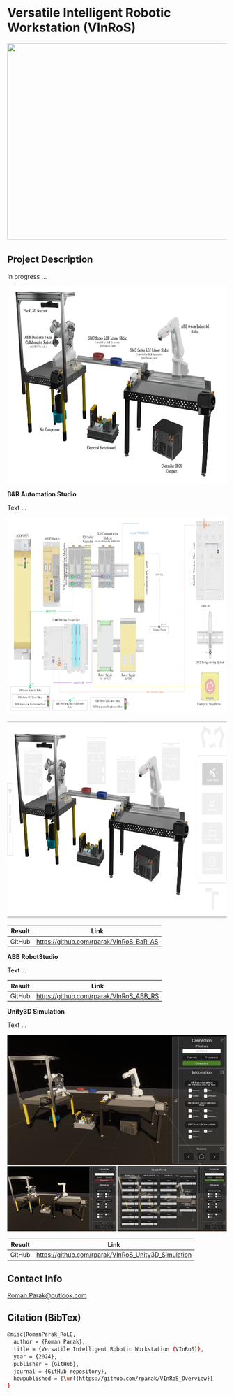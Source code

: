 # Versatile Intelligent Robotic Workstation (VInRoS)

<p align="center">
<img src="https://github.com/rparak/VInRoS_Overview/blob/main/images/VInRoS_Real.png" width="800" height="450">
</p>

## Project Description

In progress ...

<p align="center">
<img src="https://github.com/rparak/VInRoS_Overview/blob/main/images/VInRoS_Structure.png" width="800" height="450">
</p>

**B&R Automation Studio**

Text ...

<p align="center">
<img src="https://github.com/rparak/VInRoS_Overview/blob/main/images/VInRoS_System_Integration.png" width="800" height="450">
</p>

<p align="center">
<img src="https://github.com/rparak/VInRoS_Overview/blob/main/images/VInRoS_MappView.png" width="800" height="450">
</p>

|        Result         | Link                                                                                  |
| --------------------- | ------------------------------------------------------------------------------------- |
| GitHub                | https://github.com/rparak/VInRoS_BaR_AS                                               |


**ABB RobotStudio**

Text ...

|        Result         | Link                                                                                  |
| --------------------- | ------------------------------------------------------------------------------------- |
| GitHub                | https://github.com/rparak/VInRoS_ABB_RS                                               |

**Unity3D Simulation**

Text ...

<p align="center">
<img src="https://github.com/rparak/VInRoS_Overview/blob/main/images/VInRoS_Digital_Twin.png" width="800" height="450">
</p>

|        Result         | Link                                                                                  |
| --------------------- | ------------------------------------------------------------------------------------- |
| GitHub                | https://github.com/rparak/VInRoS_Unity3D_Simulation                                   |


## Contact Info
Roman.Parak@outlook.com

## Citation (BibTex)
```bash
@misc{RomanParak_RoLE,
  author = {Roman Parak},
  title = {Versatile Intelligent Robotic Workstation (VInRoS)},
  year = {2024},
  publisher = {GitHub},
  journal = {GitHub repository},
  howpublished = {\url{https://github.com/rparak/VInRoS_Overview}}
}
